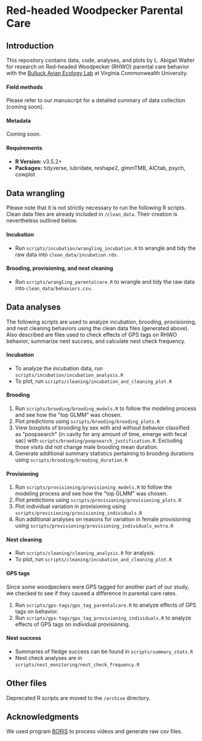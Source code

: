 # Red-headed Woodpecker Parental Care 

## Introduction

This repository contains data, code, analyses, and plots by L. Abigail Walter for research on Red-headed Woodpecker (RHWO) parental care behavior with the [Bulluck Avian Ecology Lab](https://rampages.us/bullucklab) at Virginia Commonwealth University. 

#### Field methods

Please refer to our manuscript for a detailed summary of data collection (coming soon).

#### Metadata

Coming soon.

#### Requirements

- <b>R Version:</b> v3.5.2+
- <b>Packages:</b> tidyverse, lubridate, reshape2, glmmTMB, AICtab, psych, cowplot

## Data wrangling

Please note that it is not strictly necessary to run the following R scripts. Clean data files are already included in `/clean_data`. Their creation is nevertheless outlined below.

#### Incubation

- Run `scripts/incubation/wrangling_incubation.R` to wrangle and tidy the raw data into `clean_data/incubation.rds`.

#### Brooding, provisioning, and nest cleaning

- Run `scripts/wrangling_parentalcare.R` to wrangle and tidy the raw data into `clean_data/behaviors.csv`.

## Data analyses

The following scripts are used to analyze incubation, brooding, provisioning, and nest cleaning behaviors using the clean data files (generated above). Also described are files used to check effects of GPS tags on RHWO behavior, summarize nest success, and calculate nest check frequency.

#### Incubation

- To analyze the incubation data, run `scripts/incubation/incubation_analysis.R`
- To plot, run `scripts/cleaning/incubation_and_cleaning_plot.R`

#### Brooding

1. Run `scripts/brooding/brooding_models.R` to follow the modeling process and see how the "top GLMM" was chosen.
2. Plot predictions using `scripts/brooding/brooding_plots.R`
3. View boxplots of brooding by sex with and without behavior classified as "poopsearch" (in cavity for any amount of time, emerge with fecal sac) with `scripts/brooding/poopsearch_justification.R`. Excluding those visits did not change male brooding mean duration.
4. Generate additional summary statistics pertaining to brooding durations using `scripts/brooding/brooding_duration.R`

#### Provisioning

1. Run `scripts/provisioning/provisioning_models.R` to follow the modeling process and see how the "top GLMM" was chosen.
2. Plot predictions using `scripts/provisioning/provisioning_plots.R`
3. Plot individual variation in provisioning using `scripts/provisioning/provisioning_individuals.R`
4. Run additional analyses on reasons for variation in female provisioning using `scripts/provisioning/provisioning_individuals_extra.R`

#### Nest cleaning

- Run `scripts/cleaning/cleaning_analysis.R` for analysis.
- To plot, run `scripts/cleaning/incubation_and_cleaning_plot.R`

#### GPS tags

Since some woodpeckers were GPS tagged for another part of our study, we checked to see if they caused a difference in parental care rates.

1. Run `scripts/gps-tags/gps_tag_parentalcare.R` to analyze effects of GPS tags on behavior.
2. Run `scripts/gps-tags/gps_tag_provisioning_individuals.R` to analyze effects of GPS tags on individual provisioning.

#### Nest success

- Summaries of fledge success can be found in `scripts/summary_stats.R`
- Nest check analyses are in `scripts/nest_monitoring/nest_check_frequency.R`

## Other files

Deprecated R scripts are moved to the `/archive` directory.

## Acknowledgments

We used program [BORIS](https://www.boris.unito.it/) to process videos and generate raw csv files.
